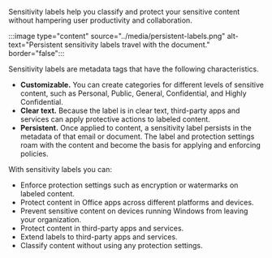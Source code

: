 Sensitivity labels help you classify and protect your sensitive content without hampering user productivity and collaboration.

:::image type="content" source="../media/persistent-labels.png" alt-text="Persistent sensitivity labels travel with the document." border="false":::

Sensitivity labels are metadata tags that have the following characteristics.

- **Customizable.** You can create categories for different levels of sensitive content, such as Personal, Public, General, Confidential, and Highly Confidential.
- **Clear text.** Because the label is in clear text, third-party apps and services can apply protective actions to labeled content.
- **Persistent.** Once applied to content, a sensitivity label persists in the metadata of that email or document. The label and protection settings roam with the content and become the basis for applying and enforcing policies.

With sensitivity labels you can:

- Enforce protection settings such as encryption or watermarks on labeled content.
- Protect content in Office apps across different platforms and devices.
- Prevent sensitive content on devices running Windows from leaving your organization.
- Protect content in third-party apps and services.
- Extend labels to third-party apps and services.
- Classify content without using any protection settings.
